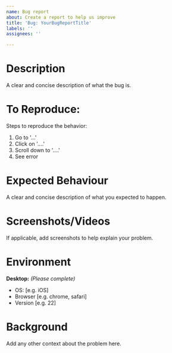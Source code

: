 ```yaml
---
name: Bug report
about: Create a report to help us improve
title: 'Bug: YourBugReportTitle'
labels: ''
assignees: ''

---
```


# Description
A clear and concise description of what the bug is.

# To Reproduce:
Steps to reproduce the behavior:
1. Go to '...'
2. Click on '....'
3. Scroll down to '....'
4. See error

# Expected Behaviour
A clear and concise description of what you expected to happen.

# Screenshots/Videos
If applicable, add screenshots to help explain your problem.

# Environment
**Desktop:** *(Please complete)*
 - OS: [e.g. iOS]
 - Browser [e.g. chrome, safari]
 - Version [e.g. 22]

# Background
Add any other context about the problem here.
